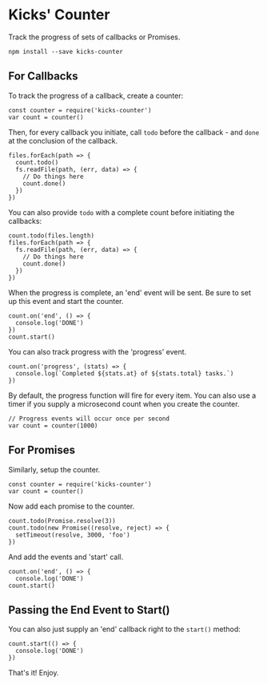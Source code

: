 Kicks' Counter
==============

Track the progress of sets of callbacks or Promises.

```
npm install --save kicks-counter
```

For Callbacks
-------------

To track the progress of a callback, create a counter:

```
const counter = require('kicks-counter')
var count = counter()
```

Then, for every callback you initiate, call `todo` before the callback -
and `done` at the conclusion of the callback.

```
files.forEach(path => {
  count.todo()
  fs.readFile(path, (err, data) => {
    // Do things here
    count.done()
  })
})
```

You can also provide `todo` with a complete count before initiating the
callbacks:

```
count.todo(files.length)
files.forEach(path => {
  fs.readFile(path, (err, data) => {
    // Do things here
    count.done()
  })
})
```

When the progress is complete, an 'end' event will be sent. Be sure to set
up this event and start the counter.

```
count.on('end', () => {
  console.log('DONE')
})
count.start()
```

You can also track progress with the 'progress' event.

```
count.on('progress', (stats) => {
  console.log(`Completed ${stats.at} of ${stats.total} tasks.`)
})
```

By default, the progress function will fire for every item. You can also use
a timer if you supply a microsecond count when you create the counter.

```
// Progress events will occur once per second
var count = counter(1000)
```

For Promises
------------

Similarly, setup the counter.

```
const counter = require('kicks-counter')
var count = counter()
```

Now add each promise to the counter.

```
count.todo(Promise.resolve(3))
count.todo(new Promise((resolve, reject) => {
  setTimeout(resolve, 3000, 'foo')
})
```

And add the events and 'start' call.

```
count.on('end', () => {
  console.log('DONE')
count.start()
```

Passing the End Event to Start()
--------------------------------

You can also just supply an 'end' callback right to the `start()` method:

```
count.start(() => {
  console.log('DONE')
})
```

That's it! Enjoy.
